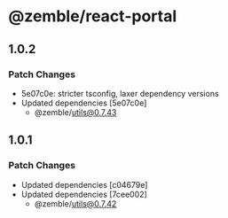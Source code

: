 # @zemble/react-portal

## 1.0.2

### Patch Changes

- 5e07c0e: stricter tsconfig, laxer dependency versions
- Updated dependencies [5e07c0e]
  - @zemble/utils@0.7.43

## 1.0.1

### Patch Changes

- Updated dependencies [c04679e]
- Updated dependencies [7cee002]
  - @zemble/utils@0.7.42
